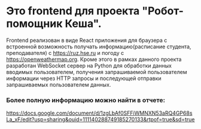 # Это frontend для проекта "Робот-помощник Кеша". 
Frontend реализован в виде React приложения для браузера с встроенной возможность получать информацию(расписание студента, преподавателя) с https://ruz.hse.ru и погоду с https://openweathermap.org. 
Кроме этого в рамках данного проекта разработан WebSocket сервер на Python для обработки данных вводимых пользователем, получения запрашиваемой пользователем информации через HTTP запросы и последующей отправки запрашиваемых пользователем данных.
### Более полную информацию можно найти в отчете:
https://docs.google.com/document/d/1zgLbAf0SFFiWMNXN53aRQ4GP68sLa_xF/edit?usp=sharing&ouid=111140288749185270133&rtpof=true&sd=true
